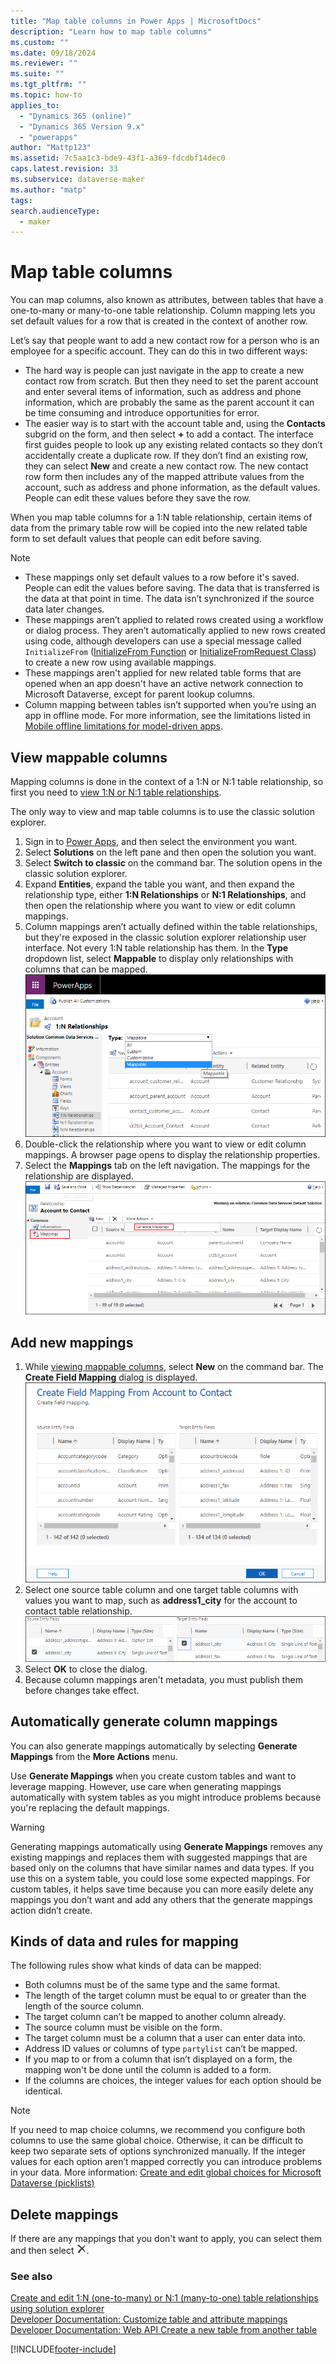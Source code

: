 ```yaml
---
title: "Map table columns in Power Apps | MicrosoftDocs"
description: "Learn how to map table columns"
ms.custom: ""
ms.date: 09/18/2024
ms.reviewer: ""
ms.suite: ""
ms.tgt_pltfrm: ""
ms.topic: how-to
applies_to: 
  - "Dynamics 365 (online)"
  - "Dynamics 365 Version 9.x"
  - "powerapps"
author: "Mattp123"
ms.assetid: 7c5aa1c3-bde9-43f1-a369-fdcdbf14dec0
caps.latest.revision: 33
ms.subservice: dataverse-maker
ms.author: "matp"
tags: 
search.audienceType: 
  - maker
---
```

# Map table columns

You can map columns, also known as attributes, between tables that have a one-to-many or many-to-one table relationship. Column mapping lets you set default values for a row that is created in the context of another row.

Let’s say that people want to add a new contact row for a person who is an employee for a specific account. They can do this in two different ways:  
  
- The hard way is people can just navigate in the app to create a new contact row from scratch. But then they need to set the parent account and enter several items of information, such as address and phone information, which are probably the same as the parent account it can be time consuming and introduce opportunities for error.  
- The easier way is to start with the account table and, using the **Contacts** subgrid on the form, and then select **+** to add a contact. The interface first guides people to look up any existing related contacts so they don’t accidentally create a duplicate row. If they don’t find an existing row, they can select **New** and create a new contact row. The new contact row form then includes any of the mapped attribute values from the account, such as address and phone information, as the default values. People can edit these values before they save the row.

When you map table columns for a 1:N table relationship, certain items of data from the primary table row will be copied into the new related table form to set default values that people can edit before saving.

> [!NOTE]
>
> - These mappings only set default values to a row before it's saved. People can edit the values before saving. The data that is transferred is the data at that point in time. The data isn’t synchronized if the source data later changes.
> - These mappings aren’t applied to related rows created using a workflow or dialog process. They aren’t automatically applied to new rows created using code, although developers can use a special message called `InitializeFrom` ([InitializeFrom Function](/dynamics365/customer-engagement/web-api/initializefrom) or [InitializeFromRequest Class](/dotnet/api/microsoft.crm.sdk.messages.initializefromrequest)) to create a new row using available mappings.
> - These mappings aren't applied for new related table forms that are opened when an app doesn't have an active network connection to Microsoft Dataverse, except for parent lookup columns.
> - Column mapping between tables isn’t supported when you’re using an app in offline mode. For more information, see the limitations listed in [Mobile offline limitations for model-driven apps](../../mobile/offline-limitations.md).

## View mappable columns

Mapping columns is done in the context of a 1:N or N:1 table relationship, so first you need to [view 1:N or N:1 table relationships](create-edit-1n-relationships-solution-explorer.md#view-table-relationships).

The only way to view and map table columns is to use the classic solution explorer.

1. Sign in to [Power Apps](https://make.powerapps.com/?utm_source=padocs&utm_medium=linkinadoc&utm_campaign=referralsfromdoc), and then select the environment you want.
1. Select **Solutions** on the left pane and then open the solution you want.
1. Select **Switch to classic** on the command bar.
   The solution opens in the classic solution explorer.
1. Expand **Entities**, expand the table you want, and then expand the relationship type, either **1:N Relationships** or **N:1 Relationships**, and then open the relationship where you want to view or edit column mappings.
1. Column mappings aren’t actually defined within the table relationships, but they're exposed in the classic solution explorer relationship user interface. Not every 1:N table relationship has them. In the **Type** dropdown list, select **Mappable** to display only relationships with columns that can be mapped. 
 ![View mappable table relationships.](media/mappable-entity-relationships.png) 
1. Double-click the relationship where you want to view or edit column mappings. A browser page opens to display the relationship properties.
1. Select the **Mappings** tab on the left navigation. The mappings for the relationship are displayed.
   ![Select Mappings for the table relationship.](media/map-entity-fields-ui-solution-explorer.png)

## Add new mappings

1. While [viewing mappable columns](#view-mappable-columns),
select **New** on the command bar. The **Create Field Mapping** dialog is displayed.
   ![Create column mapping dialog.](media/create-field-mapping-dialog.png)
1. Select one source table column and one target table columns with values you want to map, such as **address1_city** for the account to contact table relationship.
   ![Configure column mapping.](media/configure-field-mapping.png)
1. Select **OK** to close the dialog.
1. Because column mappings aren't metadata, you must publish them before changes take effect.

## Automatically generate column mappings  

You can also generate mappings automatically by selecting **Generate Mappings** from the **More Actions** menu.

Use **Generate Mappings** when you create custom tables and want to leverage mapping. However, use care when generating mappings automatically with system tables as you might introduce problems because you're replacing the default mappings.

> [!WARNING]
> Generating mappings automatically using **Generate Mappings** removes any existing mappings and replaces them with suggested mappings that are based only on the columns that have similar names and data types. If you use this on a system table, you could lose some expected mappings. For custom tables, it helps save time because you can more easily delete any mappings you don’t want and add any others that the generate mappings action didn’t create.  

## Kinds of data and rules for mapping

The following rules show what kinds of data can be mapped:  
  
- Both columns must be of the same type and the same format.  
- The length of the target column must be equal to or greater than the length of the source column.  
- The target column can’t be mapped to another column already.  
- The source column must be visible on the form.  
- The target column must be a column that a user can enter data into.  
- Address ID values or columns of type `partylist` can’t be mapped.
- If you map to or from a column that isn’t displayed on a form, the mapping won't be done until the column is added to a form.
- If the columns are choices, the integer values for each option should be identical.  
  
> [!NOTE]
> If you need to map choice columns, we recommend you configure both columns to use the same global choice. Otherwise, it can be difficult to keep two separate sets of options synchronized manually. If the integer values for each option aren’t mapped correctly you can introduce problems in your data. More information: [Create and edit global choices for Microsoft Dataverse (picklists)](create-edit-global-option-sets.md)  

## Delete mappings

If there are any mappings that you don't want to apply, you can select them and then select ![Delete column mappings](media/delete.gif).

### See also

[Create and edit 1:N (one-to-many) or N:1 (many-to-one) table relationships using solution explorer](create-edit-1n-relationships-solution-explorer.md)<br />
[Developer Documentation: Customize table and attribute mappings](/dynamics365/customer-engagement/developer/customize-entity-attribute-mappings)<br />
[Developer Documentation: Web API Create a new table from another table](/dynamics365/customer-engagement/developer/webapi/create-entity-web-api#create-a-new-table-from-another-table)


[!INCLUDE[footer-include](../../includes/footer-banner.md)]
